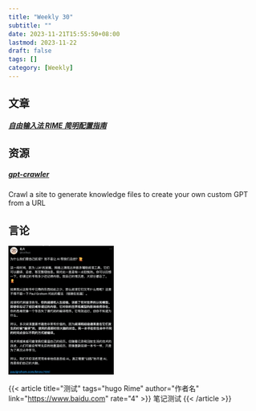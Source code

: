 ```yaml
---
title: "Weekly 30"
subtitle: ""
date: 2023-11-21T15:55:50+08:00
lastmod: 2023-11-22
draft: false
tags: []
category: [Weekly]
---
```


## 文章

##### [自由输入法 RIME 简明配置指南](https://sspai.com/post/84373)

## 资源

##### [gpt-crawler](https://github.com/BuilderIO/gpt-crawler)

Crawl a site to generate knowledge files to create your own custom GPT from a URL

## 言论

<img src="https://raw.githubusercontent.com/huyixi/Pics/main/uPic/image-20231121224104444.png" alt="image-20231121224104444" style="zoom:25%;" />


{{< article title="测试" tags="hugo Rime" author="作者名" link="https://www.baidu.com" rate="4" >}}
笔记测试
{{< /article >}}

